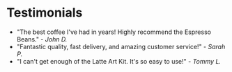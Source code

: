 # Testimonials

- "The best coffee I've had in years! Highly recommend the Espresso Beans." - *John D.*
- "Fantastic quality, fast delivery, and amazing customer service!" - *Sarah P.*
- "I can't get enough of the Latte Art Kit. It's so easy to use!" - *Tommy L.*
